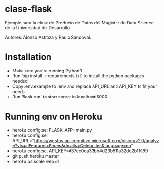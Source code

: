 # clase-flask

Ejemplo para la clase de Producto de Datos del Magister de Data Science de la Universidad del Desarrollo.

Autores: Alonso Astroza y Paulo Sandoval.

# Installation

- Make sure you're running Python3
- Run 'pip install -r requirements.txt' to install the python packages needed
- Copy .env.example to .env and replace API_URL and API_KEY to fit your needs
- Run 'flask run' to start server in localhost:5000

# Running env on Heroku

- heroku config:set FLASK_APP=main.py
- heroku config:set API_URL="https://westus.api.cognitive.microsoft.com/vision/v2.0/analyze?visualFeatures=Faces&details=Celebrities&language=en"
- heroku config:set API_KEY=d37ec0ea33bb4d23b511a32dc2b11089
- git push heroku master
- heroku ps:scale web=1